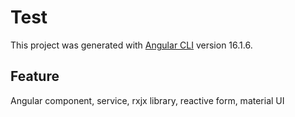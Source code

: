 # Test

This project was generated with [Angular CLI](https://github.com/angular/angular-cli) version 16.1.6.

## Feature
Angular component,
service,
rxjx library,
reactive form,
material UI
